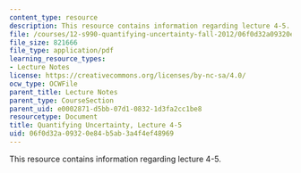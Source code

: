 ```yaml
---
content_type: resource
description: This resource contains information regarding lecture 4-5.
file: /courses/12-s990-quantifying-uncertainty-fall-2012/06f0d32a09320e84b5ab3a4f4ef48969_MIT12_S990F12_lec4-5.pdf
file_size: 821666
file_type: application/pdf
learning_resource_types:
- Lecture Notes
license: https://creativecommons.org/licenses/by-nc-sa/4.0/
ocw_type: OCWFile
parent_title: Lecture Notes
parent_type: CourseSection
parent_uid: e0002871-d5bb-07d1-0832-1d3fa2cc1be8
resourcetype: Document
title: Quantifying Uncertainty, Lecture 4-5
uid: 06f0d32a-0932-0e84-b5ab-3a4f4ef48969
---
```

This resource contains information regarding lecture 4-5.